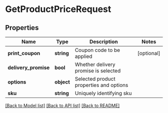 # GetProductPriceRequest

## Properties
Name | Type | Description | Notes
------------ | ------------- | ------------- | -------------
**print_coupon** | **string** | Coupon code to be applied | [optional] 
**delivery_promise** | **bool** | Whether delivery promise is selected | 
**options** | **object** | Selected product properties and options | 
**sku** | **string** | Uniquely identifying sku | 

[[Back to Model list]](../README.md#documentation-for-models) [[Back to API list]](../README.md#documentation-for-api-endpoints) [[Back to README]](../README.md)


